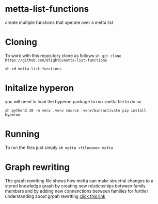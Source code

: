 # metta-list-functions
create multiple functions that operate over a metta list

# Cloning
 
To work with this repository clone as follows
``sh
git clone https://github.com/BlightG/metta-list-functions
``

``sh
cd metta-list-functions
``

# Initalize hyperon

you will need to load the hyperon package to run .metta file to do so

``sh
python3.10 -m venv .venv
source .venv/bin/activate
pip install hyperon
``

# Running

To run the files just simply 
``sh
metta <filename>.metta
``

# Graph rewriting

The graph rewriting file shows how metta can make structral changes to a stored knowledge graph by creating new relationships between family members and by adding new connenctions between families
for further understanding about grpah rewriting
[click this link](https://docs.google.com/presentation/d/1qGXM96CbapDBFuHDXsNFTh5d1d681S4Ls4cfizpStV4/edit#slide=id.g32cc5e6cc18_0_52)
